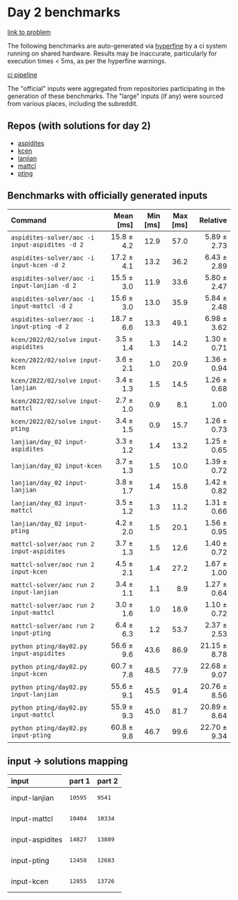 # Day 2 benchmarks

[link to problem](http://adventofcode.com/2022/day/2)

The following benchmarks are auto-generated via [hyperfine](https://github.com/sharkdp/hyperfine) by a ci system running on shared hardware. Results may be inaccurate, particularly for execution times < 5ms, as per the hyperfine warnings.

[ci pipeline](http://ci.papercode.net:8080/teams/aoc2022/pipelines/aoc-compare-2022)

The "official" inputs were aggregated from repositories participating in the generation of these benchmarks. The "large" inputs (if any) were sourced from various places, including the subreddit.

## Repos (with solutions for day 2)


- [aspidites](https://github.com/aspidites/aoc2022)
- [kcen](https://github.com/kcen/AdventOfCode)
- [lanjian](https://github.com/LanJian/aoc-2022)
- [mattcl](https://github.com/mattcl/aoc2022)
- [pting](https://github.com/pting/aoc2022)

## Benchmarks with officially generated inputs
| Command | Mean [ms] | Min [ms] | Max [ms] | Relative |
|:---|---:|---:|---:|---:|
| `aspidites-solver/aoc -i input-aspidites -d 2` | 15.8 ± 4.2 | 12.9 | 57.0 | 5.89 ± 2.73 |
| `aspidites-solver/aoc -i input-kcen -d 2` | 17.2 ± 4.1 | 13.2 | 36.2 | 6.43 ± 2.89 |
| `aspidites-solver/aoc -i input-lanjian -d 2` | 15.5 ± 3.0 | 11.9 | 33.6 | 5.80 ± 2.47 |
| `aspidites-solver/aoc -i input-mattcl -d 2` | 15.6 ± 3.0 | 13.0 | 35.9 | 5.84 ± 2.48 |
| `aspidites-solver/aoc -i input-pting -d 2` | 18.7 ± 6.6 | 13.3 | 49.1 | 6.98 ± 3.62 |
| `kcen/2022/02/solve input-aspidites` | 3.5 ± 1.4 | 1.3 | 14.2 | 1.30 ± 0.71 |
| `kcen/2022/02/solve input-kcen` | 3.6 ± 2.1 | 1.0 | 20.9 | 1.36 ± 0.94 |
| `kcen/2022/02/solve input-lanjian` | 3.4 ± 1.3 | 1.5 | 14.5 | 1.26 ± 0.68 |
| `kcen/2022/02/solve input-mattcl` | 2.7 ± 1.0 | 0.9 | 8.1 | 1.00 |
| `kcen/2022/02/solve input-pting` | 3.4 ± 1.5 | 0.9 | 15.7 | 1.26 ± 0.73 |
| `lanjian/day_02 input-aspidites` | 3.3 ± 1.2 | 1.4 | 13.2 | 1.25 ± 0.65 |
| `lanjian/day_02 input-kcen` | 3.7 ± 1.3 | 1.5 | 10.0 | 1.39 ± 0.72 |
| `lanjian/day_02 input-lanjian` | 3.8 ± 1.7 | 1.4 | 15.8 | 1.42 ± 0.82 |
| `lanjian/day_02 input-mattcl` | 3.5 ± 1.2 | 1.3 | 11.2 | 1.31 ± 0.66 |
| `lanjian/day_02 input-pting` | 4.2 ± 2.0 | 1.5 | 20.1 | 1.56 ± 0.95 |
| `mattcl-solver/aoc run 2 input-aspidites` | 3.7 ± 1.3 | 1.5 | 12.6 | 1.40 ± 0.72 |
| `mattcl-solver/aoc run 2 input-kcen` | 4.5 ± 2.1 | 1.4 | 27.2 | 1.67 ± 1.00 |
| `mattcl-solver/aoc run 2 input-lanjian` | 3.4 ± 1.1 | 1.1 | 8.9 | 1.27 ± 0.64 |
| `mattcl-solver/aoc run 2 input-mattcl` | 3.0 ± 1.6 | 1.0 | 18.9 | 1.10 ± 0.72 |
| `mattcl-solver/aoc run 2 input-pting` | 6.4 ± 6.3 | 1.2 | 53.7 | 2.37 ± 2.53 |
| `python pting/day02.py input-aspidites` | 56.6 ± 9.6 | 43.6 | 86.9 | 21.15 ± 8.78 |
| `python pting/day02.py input-kcen` | 60.7 ± 7.8 | 48.5 | 77.9 | 22.68 ± 9.07 |
| `python pting/day02.py input-lanjian` | 55.6 ± 9.1 | 45.5 | 91.4 | 20.76 ± 8.56 |
| `python pting/day02.py input-mattcl` | 55.9 ± 9.3 | 45.0 | 81.7 | 20.89 ± 8.64 |
| `python pting/day02.py input-pting` | 60.8 ± 9.8 | 46.7 | 99.6 | 22.70 ± 9.34 |

## input -> solutions mapping
|input|part 1|part 2|
|:---|:---|:---|
|input-lanjian|<pre>10595</pre>|<pre>9541</pre>|
|input-mattcl|<pre>10404</pre>|<pre>10334</pre>|
|input-aspidites|<pre>14827</pre>|<pre>13889</pre>|
|input-pting|<pre>12458</pre>|<pre>12683</pre>|
|input-kcen|<pre>12855</pre>|<pre>13726</pre>|
